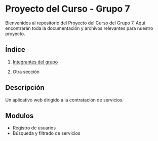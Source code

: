 # Proyecto del Curso - Grupo 7

Bienvenidos al repositorio del Proyecto del Curso del Grupo 7. Aquí encontrarán toda la documentación y archivos relevantes para nuestro proyecto.

## Índice

1. [Integrantes del grupo](01.%20integrantes/integrantes.md)

2. Otra sección
## Descripción

Un aplicativo web dirigido a la contratación de servicios.

## Modulos
- Registro de usuarios
- Búsqueda y filtrado de servicios
